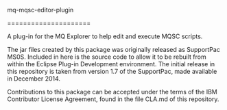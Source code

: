 mq-mqsc-editor-plugin

=====================



A plug-in for the MQ Explorer to help edit and execute MQSC scripts.

The jar files created by this package was originally released as SupportPac MS0S. 
Included in here is the source code to allow it to be rebuilt from within the
Eclipse Plug-in Development environment. The initial release in this
repository is taken from version 1.7 of the SupportPac, made available in 
December 2014.

Contributions to this package can be accepted under the terms of the 
IBM Contributor License Agreement, found in the file CLA.md of this repository.